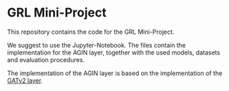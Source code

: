 # GRL Mini-Project

This repository contains the code for the GRL Mini-Project.

We suggest to use the Jupyter-Notebook. The files contain the implementation for the AGIN layer, together with the used models, datasets and evaluation procedures.

The implementation of the AGIN layer is based on the implementation of the [GATv2 layer](https://pytorch-geometric.readthedocs.io/en/latest/_modules/torch_geometric/nn/conv/gatv2_conv.html#GATv2Conv). 
